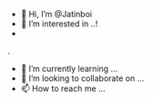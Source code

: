 - 👋 Hi, I’m @Jatinboi
- 👀 I’m interested in ..!
- 
.
- 🌱 I’m currently learning ...
- 💞️ I’m looking to collaborate on ...
- 📫 How to reach me ...

<!---
Jatinboi7/Jatinboi7 is a ✨ special ✨ repository because its `README.md` (this file) appears on your GitHub profile.
You can click the Preview link to take a look at your changes.
--->
